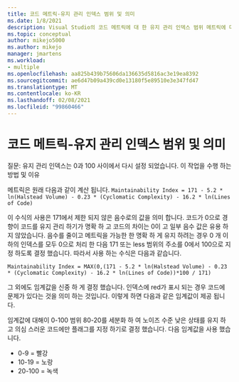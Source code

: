 ```yaml
---
title: 코드 메트릭-유지 관리 인덱스 범위 및 의미
ms.date: 1/8/2021
description: Visual Studio의 코드 메트릭에 대 한 유지 관리 인덱스 범위 메트릭에 대해 알아봅니다.
ms.topic: conceptual
author: mikejo5000
ms.author: mikejo
manager: jmartens
ms.workload:
- multiple
ms.openlocfilehash: aa825b439b75606da136635d5816ac3e19ea8392
ms.sourcegitcommit: ae6d47b09a439cd0e13180f5e89510e3e347fd47
ms.translationtype: MT
ms.contentlocale: ko-KR
ms.lasthandoff: 02/08/2021
ms.locfileid: "99860466"
---
```

# <a name="code-metrics---maintainability-index-range-and-meaning"></a>코드 메트릭-유지 관리 인덱스 범위 및 의미

질문: 유지 관리 인덱스는 0과 100 사이에서 다시 설정 되었습니다. 이 작업을 수행 하는 방법 및 이유

메트릭은 원래 다음과 같이 계산 됩니다. `Maintainability Index = 171 - 5.2 * ln(Halstead Volume) - 0.23 * (Cyclomatic Complexity) - 16.2 * ln(Lines of Code)`

이 수식의 사용은 171에서 제한 되지 않은 음수로의 값을 의미 합니다.  코드가 0으로 경향이 코드를 유지 관리 하기가 명확 하 고 코드의 차이는 0이 고 일부 음수 값은 유용 하지 않았습니다.  음수를 줄이고 메트릭을 가능한 한 명확 하 게 유지 하려는 경우 0 개 이하의 인덱스를 모두 0으로 처리 한 다음 171 또는 less 범위의 주소를 0에서 100으로 지정 하도록 결정 했습니다. 따라서 사용 하는 수식은 다음과 같습니다.

   `Maintainability Index = MAX(0,(171 - 5.2 * ln(Halstead Volume) - 0.23 * (Cyclomatic Complexity) - 16.2 * ln(Lines of Code))*100 / 171)`

그 외에도 임계값을 신중 하 게 결정 했습니다.  인덱스에 red가 표시 되는 경우 코드에 문제가 있다는 것을 의미 하는 것입니다.  이렇게 하면 다음과 같은 임계값이 제공 됩니다.

임계값에 대해이 0-100 범위 80-20를 세분화 하 여 노이즈 수준 낮은 상태를 유지 하 고 의심 스러운 코드에만 플래그를 지정 하기로 결정 했습니다. 다음 임계값을 사용 했습니다.

- 0-9 = 빨강
- 10-19 = 노랑
- 20-100 = 녹색
